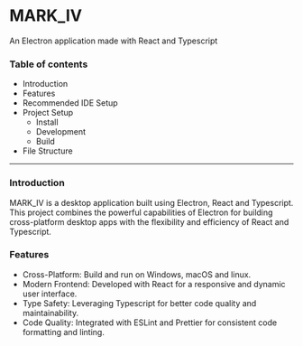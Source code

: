 # MARK_IV

An Electron application made with React and Typescript

### Table of contents

- Introduction
- Features
- Recommended IDE Setup
- Project Setup
  - Install
  - Development
  - Build
- File Structure

---

### Introduction

MARK_IV is a desktop application built using Electron, React and Typescript. This project combines the powerful capabilities of Electron for building cross-platform desktop apps with the flexibility and efficiency of React and Typescript.

### Features

- Cross-Platform: Build and run on Windows, macOS and linux.
- Modern Frontend: Developed with React for a responsive and dynamic user interface.
- Type Safety: Leveraging Typescript for better code quality and maintainability.
- Code Quality: Integrated with ESLint and Prettier for consistent code formatting and linting.
